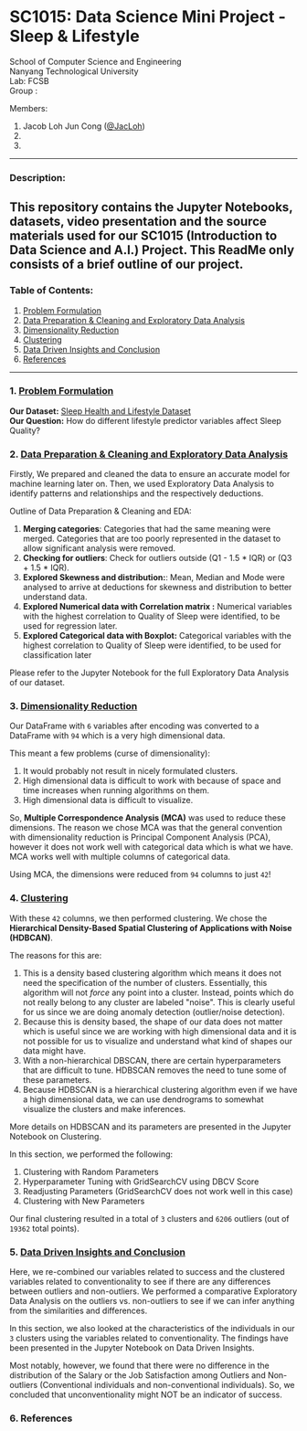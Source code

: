 # SC1015: Data Science Mini Project - Sleep & Lifestyle

School of Computer Science and Engineering \
Nanyang Technological University \
Lab: FCSB \
Group :  

Members: 
1. Jacob Loh Jun Cong ([@JacLoh](https://github.com/JacLoh))
2. 
3.

---
### Description:
This repository contains the Jupyter Notebooks, datasets, video presentation and the source materials used for our SC1015 (Introduction to Data Science and A.I.) Project.
This ReadMe only consists of a brief outline of our project.
---
### Table of Contents:
1. [Problem Formulation](#1-Problem-Formlation)
2. [Data Preparation & Cleaning and Exploratory Data Analysis](#2-Data-Preparation-and-Cleaning)
3. [Dimensionality Reduction](#4-Dimensionality-Reduction)
4. [Clustering](#5-Clustering)
5. [Data Driven Insights and Conclusion](#6-Data-Driven-Insights-and-Conclusion)
6. [References](#7-References)
---
### 1. [Problem Formulation]([https://github.com/Roland13579/SC1015-DS-Project/blob/main/SC1015%20Data%20Prep%20%26%20Cleaning%20and%20Exploratory%20Data%20Analysis.ipynb])

**Our Dataset:** [Sleep Health and Lifestyle Dataset]([https://www.kaggle.com/datasets/uom190346a/sleep-health-and-lifestyle-dataset]) \
**Our Question:** How do different lifestyle predictor variables affect Sleep Quality? 


### 2. [Data Preparation & Cleaning and Exploratory Data Analysis](https://github.com/Roland13579/SC1015-DS-Project/blob/main/SC1015%20Data%20Prep%20%26%20Cleaning%20and%20Exploratory%20Data%20Analysis.ipynb)
Firstly, We prepared and cleaned the data to ensure an accurate model for machine learning later on. Then, we used Exploratory Data Analysis to identify patterns and relationships and the respectively deductions.  

Outline of Data Preparation & Cleaning and EDA:
1. **Merging categories**: Categories that had the same meaning were merged. Categories that are too poorly represented in the dataset to allow significant analysis were removed.
2. **Checking for outliers**: Check for outliers outside (Q1 - 1.5 * IQR) or (Q3 + 1.5 * IQR). 
3. **Explored Skewness and distribution:**: Mean, Median and Mode were analysed to arrive at deductions for skewness and distribution to better understand data.
4. **Explored Numerical data with Correlation matrix :** Numerical variables with the highest correlation to Quality of Sleep were identified, to be used for regression later. 
5. **Explored Categorical data with Boxplot:** Categorical variables with the highest correlation to Quality of Sleep were identified, to be used for classification later

 Please refer to the Jupyter Notebook for the full Exploratory Data Analysis of our dataset.

### 3. [Dimensionality Reduction](https://github.com/ardnep/ntu-sc1015-mini-project/blob/a1e85b5ec7fdeeaca5ddf6c4cdc55a9e95874124/Part_3_Dimension_Reduction.ipynb)
Our DataFrame with `6` variables after encoding was converted to a DataFrame  with `94` which is a very high dimensional data. 

This meant a few problems (curse of dimensionality):
1. It would probably not result in nicely formulated clusters.
2. High dimensional data is difficult to work with because of space and time increases when running algorithms on them.
3. High dimensional data is difficult to visualize.

So, **Multiple Correspondence Analysis (MCA)** was used to reduce these dimensions. The reason we chose MCA was that the general convention with dimensionality reduction is Principal Component Analysis (PCA), however it does not work well with categorical data which is what we have. MCA works well with multiple columns of categorical data. 

Using MCA, the dimensions were reduced from `94` columns to just `42`!


### 4. [Clustering](https://github.com/ardnep/ntu-sc1015-mini-project/blob/56310313487023eea95119db424cf0f41322d7fa/Part_4_Clustering.ipynb)

With these `42` columns, we then performed clustering. We chose the **Hierarchical Density-Based Spatial Clustering of Applications with Noise (HDBCAN)**. 

The reasons for this are:
1. This is a density based clustering algorithm which means it does not need the specification of the number of clusters. Essentially, this algorithm will not *force* any point into a cluster. Instead, points which do not really belong to any cluster are labeled "noise". This is clearly useful for us since we are doing anomaly detection (outlier/noise detection).
2. Because this is density based, the shape of our data does not matter which is useful since we are working with high dimensional data and it is not possible for us to visualize and understand what kind of shapes our data might have. 
3. With a non-hierarchical DBSCAN, there are certain hyperparameters that are difficult to tune. HDBSCAN removes the need to tune some of these parameters. 
4. Because HDBSCAN is a hierarchical clustering algorithm even if we have a high dimensional data, we can use dendrograms to somewhat visualize the clusters and make inferences.

More details on HDBSCAN and its parameters are presented in the Jupyter Notebook on Clustering.

In this section, we performed the following:
1. Clustering with Random Parameters
2. Hyperparameter Tuning with GridSearchCV using DBCV Score
3. Readjusting Parameters (GridSearchCV does not work well in this case)
4. Clustering with New Parameters

Our final clustering resulted in a total of `3` clusters and `6206` outliers (out of `19362` total points).

### 5. [Data Driven Insights and Conclusion](https://github.com/ardnep/ntu-sc1015-mini-project/blob/e79194b4337bb109729f915ef474e608031fd4f8/Part_5_Data_Driven_Insights.ipynb)
Here, we re-combined our variables related to success and the clustered variables related to conventionality to see if there are any differences between outliers and non-outliers. We performed a comparative Exploratory Data Analysis on the outliers vs. non-outliers to see if we can infer anything from the similarities and differences. 

In this section, we also looked at the characteristics of the individuals in our `3` clusters using the variables related to conventionality. The findings have been presented in the Jupyter Notebook on Data Driven Insights. 

Most notably, however, we found that there were no difference in the distribution of the Salary or the Job Satisfaction among Outliers and Non-outliers (Conventional individuals and non-conventional individuals). So, we concluded that unconventionality might NOT be an indicator of success. 

### 6. References




